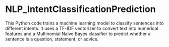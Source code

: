 # NLP_IntentClassificationPrediction
This Python code trains a machine learning model to classify sentences into different intents. It uses a TF-IDF vectorizer to convert text into numerical features and a Multinomial Naive Bayes classifier to predict whether a sentence is a question, statement, or advice.
